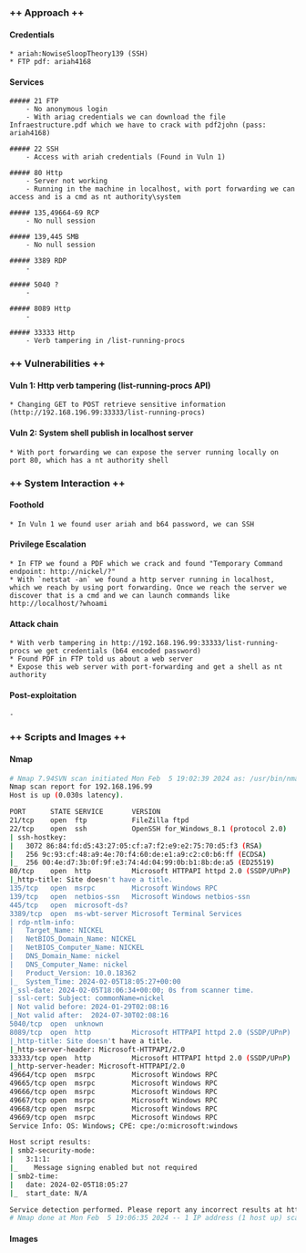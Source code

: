 ### ++ Approach ++
#### Credentials
	* ariah:NowiseSloopTheory139 (SSH)
	* FTP pdf: ariah4168

#### Services
	##### 21 FTP
		- No anonymous login
		- With ariag credentials we can download the file Infraestructure.pdf which we have to crack with pdf2john (pass: ariah4168)

	##### 22 SSH
		- Access with ariah credentials (Found in Vuln 1)

	##### 80 Http
		- Server not working
		- Running in the machine in localhost, with port forwarding we can access and is a cmd as nt authority\system

	##### 135,49664-69 RCP
		- No null session

	##### 139,445 SMB
		- No null session

	##### 3389 RDP
		-

	##### 5040 ?
		-

	##### 8089 Http
		-

	##### 33333 Http
		- Verb tampering in /list-running-procs

### ++ Vulnerabilities ++

#### Vuln 1: Http verb tampering (list-running-procs API)
	* Changing GET to POST retrieve sensitive information (http://192.168.196.99:33333/list-running-procs)

#### Vuln 2: System shell publish in localhost server
	* With port forwarding we can expose the server running locally on port 80, which has a nt authority shell

### ++ System Interaction ++
#### Foothold  
	* In Vuln 1 we found user ariah and b64 password, we can SSH

#### Privilege Escalation 
	* In FTP we found a PDF which we crack and found "Temporary Command endpoint: http://nickel/?"
	* With `netstat -an` we found a http server running in localhost, which we reach by using port forwarding. Once we reach the server we discover that is a cmd and we can launch commands like http://localhost/?whoami

#### Attack chain
	* With verb tampering in http://192.168.196.99:33333/list-running-procs we get credentials (b64 encoded password)
	* Found PDF in FTP told us about a web server
	* Expose this web server with port-forwarding and get a shell as nt authority
	
#### Post-exploitation 
	-
	
### ++ Scripts and Images ++
#### Nmap
```bash
# Nmap 7.94SVN scan initiated Mon Feb  5 19:02:39 2024 as: /usr/bin/nmap -Pn -sCV -p21,22,80,135,139,445,3389,5040,8089,33333,49664,49665,49666,49667,49668,49669 --open -oN nmap/Script_TCP_192.168.196.99.nmap --system-dns --stats-every 2s 192.168.196.99
Nmap scan report for 192.168.196.99
Host is up (0.030s latency).

PORT      STATE SERVICE       VERSION
21/tcp    open  ftp           FileZilla ftpd
22/tcp    open  ssh           OpenSSH for_Windows_8.1 (protocol 2.0)
| ssh-hostkey: 
|   3072 86:84:fd:d5:43:27:05:cf:a7:f2:e9:e2:75:70:d5:f3 (RSA)
|   256 9c:93:cf:48:a9:4e:70:f4:60:de:e1:a9:c2:c0:b6:ff (ECDSA)
|_  256 00:4e:d7:3b:0f:9f:e3:74:4d:04:99:0b:b1:8b:de:a5 (ED25519)
80/tcp    open  http          Microsoft HTTPAPI httpd 2.0 (SSDP/UPnP)
|_http-title: Site doesn't have a title.
135/tcp   open  msrpc         Microsoft Windows RPC
139/tcp   open  netbios-ssn   Microsoft Windows netbios-ssn
445/tcp   open  microsoft-ds?
3389/tcp  open  ms-wbt-server Microsoft Terminal Services
| rdp-ntlm-info: 
|   Target_Name: NICKEL
|   NetBIOS_Domain_Name: NICKEL
|   NetBIOS_Computer_Name: NICKEL
|   DNS_Domain_Name: nickel
|   DNS_Computer_Name: nickel
|   Product_Version: 10.0.18362
|_  System_Time: 2024-02-05T18:05:27+00:00
|_ssl-date: 2024-02-05T18:06:34+00:00; 0s from scanner time.
| ssl-cert: Subject: commonName=nickel
| Not valid before: 2024-01-29T02:08:16
|_Not valid after:  2024-07-30T02:08:16
5040/tcp  open  unknown
8089/tcp  open  http          Microsoft HTTPAPI httpd 2.0 (SSDP/UPnP)
|_http-title: Site doesn't have a title.
|_http-server-header: Microsoft-HTTPAPI/2.0
33333/tcp open  http          Microsoft HTTPAPI httpd 2.0 (SSDP/UPnP)
|_http-server-header: Microsoft-HTTPAPI/2.0
49664/tcp open  msrpc         Microsoft Windows RPC
49665/tcp open  msrpc         Microsoft Windows RPC
49666/tcp open  msrpc         Microsoft Windows RPC
49667/tcp open  msrpc         Microsoft Windows RPC
49668/tcp open  msrpc         Microsoft Windows RPC
49669/tcp open  msrpc         Microsoft Windows RPC
Service Info: OS: Windows; CPE: cpe:/o:microsoft:windows

Host script results:
| smb2-security-mode: 
|   3:1:1: 
|_    Message signing enabled but not required
| smb2-time: 
|   date: 2024-02-05T18:05:27
|_  start_date: N/A

Service detection performed. Please report any incorrect results at https://nmap.org/submit/ .
# Nmap done at Mon Feb  5 19:06:35 2024 -- 1 IP address (1 host up) scanned in 236.15 seconds
```

#### Images